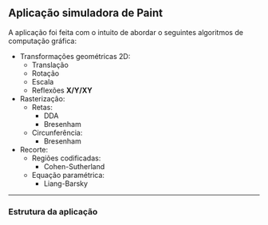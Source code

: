 ## Aplicação simuladora de Paint

A aplicação foi feita com o intuito de abordar o seguintes algoritmos de computação gráfica:

- Transformações geométricas 2D:
    - Translação
    - Rotação
    - Escala
    - Reflexões **X/Y/XY**
- Rasterização:
    - Retas:
        - DDA
        - Bresenham
    - Circunferência:
        - Bresenham
- Recorte:
    - Regiões codificadas:
        - Cohen-Sutherland
    - Equação paramétrica:
        - Liang-Barsky

------
### Estrutura da aplicação